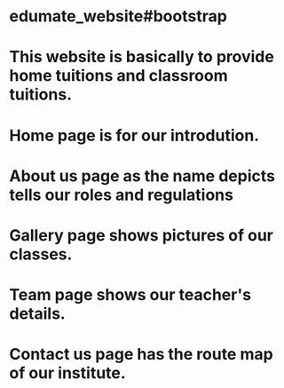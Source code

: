 # edumate_website#bootstrap
# This website is basically to provide home tuitions and classroom tuitions.
# Home page is for our introdution.
# About us page as the name depicts tells our roles and regulations
# Gallery page shows pictures of our classes.
# Team page shows our teacher's details.
# Contact us page has the route map of our institute.
